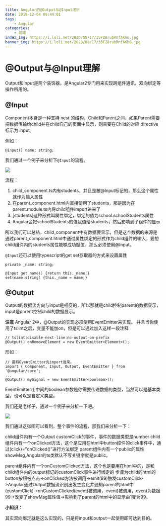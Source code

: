 ```yaml
---
title: Angular的@Output与@Input浅析
date: 2018-12-04 09:44:01
tags:
    - Angular
categories:
    - 前端
index_img: https://i.loli.net/2020/08/17/35FZ8rubRnfAKhG.jpg
banner_img: https://i.loli.net/2020/08/17/35FZ8rubRnfAKhG.jpg
---
```


# @Output与@Input理解
Output和Input是两个装饰器，是Angular2专门用来实现跨组件通讯，双向绑定等操作所用的。

## @Input

Component本身是一种支持 nest 的结构，Child和Parent之间，如果Parent需要把数据传输给child并在child自己的页面中显示，则需要在Child的对应 directive 标示为 input。

例如：
```
@Input() name: string;
```

我们通过一个例子来分析下`@Input`的流程。

![](https://ws1.sinaimg.cn/large/806e3151ly1fxtu0ia0t7j216m0pgjwe.jpg)

流程：
1. child_component.ts内有students，并且是被@Input标记的，那么这个属性就作为输入属性
2. 在parent_component.html内直接使用了students，那是因为在parent.module.ts内将child组件import进来了
3. [students]这种形式叫属性绑定，绑定的值为school.schoolStudents属性
4. Angular会把schoolStudents的值赋值给students，然后影响到子组件的显示

所以我们可以总结，child_component中有数据要显示，但是这个数据的来源是通过parent_component.html中通过属性绑定的形式作为child组件的输入，要想child组件内的students属性能够成功赋值，那么必须使用@Input。

`@Input`还可以使用typescript的get set存取器的方式来设置属性
```
private _name: string;

@Input get name() {return this._name;}
set(name:string) {this._name = name;}
```

## @Output
Output的数据流方向与input是相反的，所以那就是child控制parent的数据显示，input是parent控制child的数据显示。

**注意**
Angular 2中，@Output的实现必须使用EventEmitter来实现。
并且当你使用了tslint之后，变量不能加on，但是可以通过加入这样一段注释

```
// tslint:disable-next-line:no-output-on-prefix
@Output() onRemoveElement = new EventEmitter<Element>();
```

形如：
```
// 要将EventEmitter先import进来。
import { Component, Input, Output, EventEmitter } from '@angular/core';
...
@Output() mySignal = new EventEmitter<boolean>();
```

EventEmitter();中间的boolean参数是你需要传递数据的类型，当然可以是基本类型，也可以是自定义类型。

我们还是老样子，通过一个例子来分析一下吧。

![](https://ws1.sinaimg.cn/large/806e3151ly1fxtu7s2pydj218a0ueq92.jpg)

我们通过这张图可以看到，整个事件的流程，那我们来分析一下：

child组件内有一个Output customClick的事件，事件的数据类型是number
child组件内有一个onClicked方法，这个是应用在html中button控件的click事件中，通过(click)=”onClicked()”进行方法绑定
parent组件内有一个public的属性showMsg,Angular的ts类默认不写关键字就是public。

parent组件内有一个onCustomClicked方法，这个也是要用在html中的，是和child组件内的output标记的customClick事件进行绑定的
步骤为child的html的button按钮被点击->onClicked方法被调用->emit(99)触发customClick->Angular通过Output数据流识别出发生变化并通知parent的html中(customClick)->onCustomClicked(event)被调用，event)被调用，event为数据99->改变了showMsg属性值->影响到了parent的html中的显示由1变为99。

**小知识：**

其实双向绑定就是这么实现的，只是将input和output一起使用即可达到目的。
